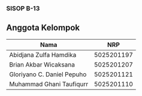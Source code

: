 ### SISOP B-13
## Anggota Kelompok
| Nama                      | NRP      |
|---------------------------|----------|
|Abidjana Zulfa Hamdika     |5025201197|
|Brian Akbar Wicaksana      |5025201207|
|Gloriyano C. Daniel Pepuho |5025201121|
|Muhammad Ghani Taufiqurr   |5025201110|
